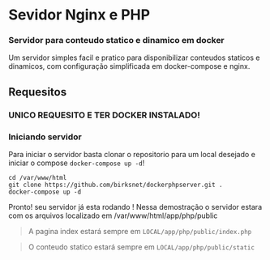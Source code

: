 # Sevidor Nginx e PHP
### Servidor para conteudo statico e dinamico em docker
Um servidor simples facil e pratico para disponibilizar conteudos staticos e dinamicos, com configuração simplificada em docker-compose e nginx.

## Requesitos
### UNICO REQUESITO E TER DOCKER INSTALADO!

### Iniciando servidor 
Para iniciar o servidor basta clonar o repositorio para um local desejado e iniciar o compose `docker-compose up -d`!
```
cd /var/www/html
git clone https://github.com/birksnet/dockerphpserver.git .
docker-compose up -d
```
Pronto! seu servidor já esta rodando !
Nessa demostração o servidor estara com os arquivos localizado em /var/www/html/app/php/public
> A pagina index estará sempre em `LOCAL/app/php/public/index.php`

> O conteudo statico estará sempre em `LOCAL/app/php/public/static`
